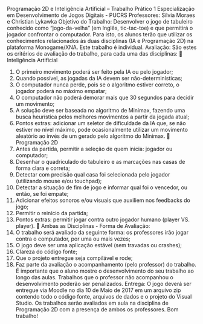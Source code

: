 Programação 2D e Inteligência Artificial – Trabalho Prático 1
Especialização em Desenvolvimento de Jogos Digitais - PUCRS
Professores: Sílvia Moraes e Christian Lykawka
Objetivo do Trabalho:
Desenvolver o jogo de tabuleiro conhecido como “jogo-da-velha” (em Inglês, tic-tac-toe) e que
permitirá o jogador confrontar o computador. Para isto, os alunos terão que utilizar os
conhecimentos relacionados às duas disciplinas (IA e Programação 2D) na plataforma
Monogame/XNA.
Este trabalho é individual.
Avaliação:
São estes os critérios de avaliação do trabalho, para cada uma das disciplinas:
 Inteligência Artificial
1) O primeiro movimento poderá ser feito pela IA ou pelo jogador;
2) Quando possível, as jogadas da IA devem ser não-determinísticas;
3) O computador nunca perde, pois se o algoritmo estiver correto, o jogador poderá
no máximo empatar;
4) O computador não poderá demorar mais que 30 segundos para decidir um
movimento;
5) A solução deve ser baseada no algoritmo de Minimax, fazendo uma busca heurística
pelos melhores movimentos a partir da jogada atual;
6) Pontos extras: adicionar um seletor de dificuldade da IA que, se não estiver no nível
máximo, pode ocasionalmente utilizar um movimento aleatório ao invés de um
gerado pelo algoritmo do Minimax.
 Programação 2D
1) Antes da partida, permitir a seleção de quem inicia: jogador ou computador;
2) Desenhar o quadriculado do tabuleiro e as marcações nas casas de forma clara e
correta;
3) Detectar com precisão qual casa foi selecionada pelo jogador (utilizando mouse
e/ou touchpad);
4) Detectar a situação de fim de jogo e informar qual foi o vencedor, ou então, se foi
empate;
5) Adicionar efeitos sonoros e/ou visuais que auxiliem nos feedbacks do jogo;
6) Permitir o reinício da partida;
7) Pontos extras: permitir jogar contra outro jogador humano (player VS. player).
 Ambas as Disciplinas - Forma de Avaliação:
1) O trabalho será avaliado da seguinte forma: os professores irão jogar contra o
computador, por uma ou mais vezes;
2) O jogo deve ser uma aplicação estável (sem travadas ou crashes);
3) Clareza do código fonte;
4) Que o projeto entregue seja compilável e rode;
5) Faz parte da avaliação o acompanhamento (pelo professor) do trabalho. É
importante que o aluno mostre o desenvolvimento do seu trabalho ao longo das
aulas. Trabalhos que o professor não acompanhou o desenvolvimento poderão ser
penalizados.
Entrega:
O jogo deverá ser entregue via Moodle no dia 10 de Maio de 2017 em um arquivo zip contendo
todo o código fonte, arquivos de dados e o projeto do Visual Studio. Os trabalhos serão avaliados
em aula na disciplina de Programação 2D com a presença de ambos os professores.
Bom trabalho!
